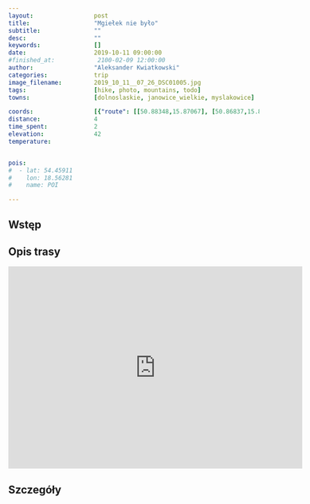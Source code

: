 ```yaml
---
layout:                 post
title:                  "Mgiełek nie było"
subtitle:               ""
desc:                   ""
keywords:               []
date:                   2019-10-11 09:00:00
#finished_at:            2100-02-09 12:00:00
author:                 "Aleksander Kwiatkowski"
categories:             trip
image_filename:         2019_10_11__07_26_DSC01005.jpg
tags:                   [hike, photo, mountains, todo]
towns:                  [dolnoslaskie, janowice_wielkie, myslakowice]

coords:                 [{"route": [[50.88348,15.87067], [50.86837,15.87290], [50.86691,15.86818]], "type": "hike"}]
distance:               4
time_spent:             2
elevation:              42
temperature:            


pois:
#  - lat: 54.45911
#    lon: 18.56281
#    name: POI

---
```



## Wstęp

## Opis trasy

<iframe height='405' width='590' frameborder='0' allowtransparency='true' scrolling='no' src='https://www.strava.com/activities/2790197426/embed/9e972971a28d6cfee67031917ce1fe0256c6857e'></iframe>

## Szczegóły
